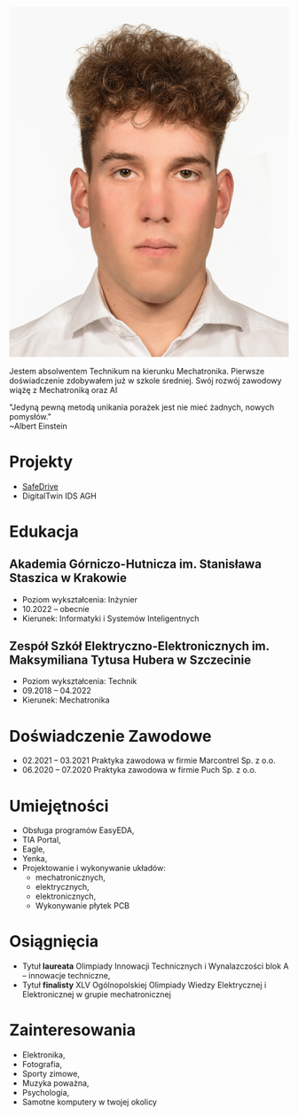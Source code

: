 ![<img src="Profilowe.png" width="50"/>](Profilowe.png)

Jestem absolwentem Technikum na kierunku Mechatronika.
Pierwsze doświadczenie zdobywałem już w szkole średniej.
Swój rozwój zawodowy wiążę z Mechatroniką oraz AI

"Jedyną pewną metodą unikania porażek jest nie mieć żadnych, nowych pomysłów." <br />
~Albert Einstein

# Projekty
- [SafeDrive](https://youtu.be/f3RRo53PAh8)
- DigitalTwin IDS AGH

# Edukacja <br>

## Akademia Górniczo-Hutnicza im. Stanisława Staszica w Krakowie
- Poziom wykształcenia: Inżynier
- 10.2022 – obecnie		
- Kierunek: Informatyki i Systemów Inteligentnych

## Zespół Szkół Elektryczno-Elektronicznych im. Maksymiliana Tytusa Hubera w Szczecinie	
- Poziom wykształcenia: Technik
- 09.2018 – 04.2022
- Kierunek: Mechatronika


# Doświadczenie Zawodowe <br>
- 02.2021 – 03.2021		Praktyka zawodowa w firmie Marcontrel Sp. z o.o.
- 06.2020 – 07.2020		Praktyka zawodowa w firmie Puch Sp. z o.o.

# Umiejętności
- Obsługa programów EasyEDA,
- TIA Portal,
- Eagle,
- Yenka,
- Projektowanie i wykonywanie układów:
  - mechatronicznych,
  - elektrycznych,
  - elektronicznych,
  - Wykonywanie płytek PCB

# Osiągnięcia
- Tytuł **laureata** Olimpiady Innowacji Technicznych i Wynalazczości blok A – innowacje techniczne,
- Tytuł **finalisty** XLV Ogólnopolskiej Olimpiady Wiedzy Elektrycznej i Elektronicznej w grupie mechatronicznej 

# Zainteresowania
- Elektronika,
- Fotografia, 
- Sporty zimowe,
- Muzyka poważna,
- Psychologia,
- Samotne komputery w twojej okolicy



